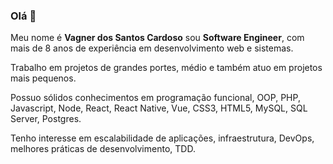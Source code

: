 ### Olá 👋

Meu nome é **Vagner dos Santos Cardoso** sou **Software Engineer**, com mais de 8 anos de experiência em desenvolvimento web e sistemas. 

Trabalho em projetos de grandes portes, médio e também atuo em projetos mais pequenos. 

Possuo sólidos conhecimentos em programação funcional, OOP, PHP, Javascript, Node, React, React Native, Vue, CSS3, HTML5, MySQL, SQL Server, Postgres. 

Tenho interesse em escalabilidade de aplicações, infraestrutura, DevOps, melhores práticas de desenvolvimento, TDD. 

<!--
**vagnercardosoweb/vagnercardosoweb** is a ✨ _special_ ✨ repository because its `README.md` (this file) appears on your GitHub profile.

Here are some ideas to get you started:

- 🔭 I’m currently working on ...
- 🌱 I’m currently learning ...
- 👯 I’m looking to collaborate on ...
- 🤔 I’m looking for help with ...
- 💬 Ask me about ...
- 📫 How to reach me: ...
- 😄 Pronouns: ...
- ⚡ Fun fact: ...
-->
